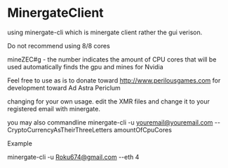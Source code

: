 # MinergateClient

using minergate-cli which is minergate client rather the gui verison.

Do not recommend using 8/8 cores

mineZEC#g - the number indicates the amount of CPU cores that will be used automatically finds the gpu and mines for Nvidia

Feel free to use as is to donate toward http://www.perilousgames.com for development toward Ad Astra Periclum

changing for your own usage. edit the XMR files and change it to your registered email with minergate. 

you may also commandline minergate-cli -u youremail@youremail.com --CryptoCurrencyAsTheirThreeLetters amountOfCpuCores

Example

minergate-cli -u Roku674@gmail.com --eth 4
